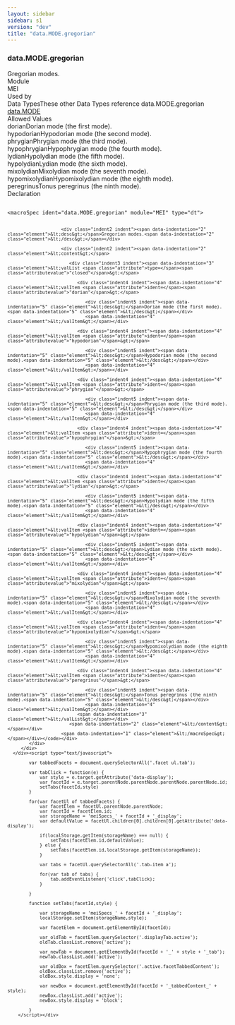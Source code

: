 ```yaml
---
layout: sidebar
sidebar: s1
version: "dev"
title: "data.MODE.gregorian"
---
```

<div class="specPage">
   <div class="datatypeSpec">
      <h3 id="data.MODE.gregorian">data.MODE.gregorian</h3>
      <div class="specs">
         <div class="desc">Gregorian modes.</div>
         <div class="facet module">
            <div class="label">Module</div>
            <div class="statement text">MEI</div>
         </div>
         <div class="facet usedBy" id="usedBy">
            <div class="label">Used by</div>
            <div class="statement list">
               <div class="classBox dtBox" title="Data Types">
                  <div class="classHeading"><label class="classLabel">Data Types</label><span class="classDesc">These other Data Types reference data.MODE.gregorian</span></div>
                  <div class="classContent"><span class="ident datatype" data-ident="data.MODE" data-module="MEI" title="Modes."><a class="classLink" href="{{ site.baseurl }}/{{ page.version }}/data-types/data.mode.html">data.MODE</a></span></div>
               </div>
            </div>
         </div>
         <div class="facet allowedValues" id="allowedValues">
            <div class="label">Allowed Values</div>
            <div class="statement list">
               <div class="dataValueBox" id="dorian"><span class="dataValue ident">dorian</span><span class="dataValue desc">Dorian mode (the first mode).</span></div>
               <div class="dataValueBox" id="hypodorian"><span class="dataValue ident">hypodorian</span><span class="dataValue desc">Hypodorian mode (the second mode).</span></div>
               <div class="dataValueBox" id="phrygian"><span class="dataValue ident">phrygian</span><span class="dataValue desc">Phrygian mode (the third mode).</span></div>
               <div class="dataValueBox" id="hypophrygian"><span class="dataValue ident">hypophrygian</span><span class="dataValue desc">Hypophrygian mode (the fourth mode).</span></div>
               <div class="dataValueBox" id="lydian"><span class="dataValue ident">lydian</span><span class="dataValue desc">Hypolydian mode (the fifth mode).</span></div>
               <div class="dataValueBox" id="hypolydian"><span class="dataValue ident">hypolydian</span><span class="dataValue desc">Lydian mode (the sixth mode).</span></div>
               <div class="dataValueBox" id="mixolydian"><span class="dataValue ident">mixolydian</span><span class="dataValue desc">Mixolydian mode (the seventh mode).</span></div>
               <div class="dataValueBox" id="hypomixolydian"><span class="dataValue ident">hypomixolydian</span><span class="dataValue desc">Hypomixolydian mode (the eighth mode).</span></div>
               <div class="dataValueBox" id="peregrinus"><span class="dataValue ident">peregrinus</span><span class="dataValue desc">Tonus peregrinus (the ninth mode).</span></div>
            </div>
         </div>
         <div class="facet declaration">
            <div class="label">Declaration</div>
            <div class="statement declaration">
               <div class="code" xml:space="preserve" data-lang="ODD"><code>
                     <div class="indent1 indent"><span data-indentation="1" class="element">&lt;macroSpec <span class="attribute">ident=</span><span class="attributevalue">"data.MODE.gregorian"</span> <span class="attribute">module=</span><span class="attributevalue">"MEI"</span> <span class="attribute">type=</span><span class="attributevalue">"dt"</span>&gt;</span>
                        
                        <div class="indent2 indent"><span data-indentation="2" class="element">&lt;desc&gt;</span>Gregorian modes.<span data-indentation="2" class="element">&lt;/desc&gt;</span></div>
                        
                        <div class="indent2 indent"><span data-indentation="2" class="element">&lt;content&gt;</span>
                           
                           <div class="indent3 indent"><span data-indentation="3" class="element">&lt;valList <span class="attribute">type=</span><span class="attributevalue">"closed"</span>&gt;</span>
                              
                              <div class="indent4 indent"><span data-indentation="4" class="element">&lt;valItem <span class="attribute">ident=</span><span class="attributevalue">"dorian"</span>&gt;</span>
                                 
                                 <div class="indent5 indent"><span data-indentation="5" class="element">&lt;desc&gt;</span>Dorian mode (the first mode).<span data-indentation="5" class="element">&lt;/desc&gt;</span></div>
                                 <span data-indentation="4" class="element">&lt;/valItem&gt;</span></div>
                              
                              <div class="indent4 indent"><span data-indentation="4" class="element">&lt;valItem <span class="attribute">ident=</span><span class="attributevalue">"hypodorian"</span>&gt;</span>
                                 
                                 <div class="indent5 indent"><span data-indentation="5" class="element">&lt;desc&gt;</span>Hypodorian mode (the second mode).<span data-indentation="5" class="element">&lt;/desc&gt;</span></div>
                                 <span data-indentation="4" class="element">&lt;/valItem&gt;</span></div>
                              
                              <div class="indent4 indent"><span data-indentation="4" class="element">&lt;valItem <span class="attribute">ident=</span><span class="attributevalue">"phrygian"</span>&gt;</span>
                                 
                                 <div class="indent5 indent"><span data-indentation="5" class="element">&lt;desc&gt;</span>Phrygian mode (the third mode).<span data-indentation="5" class="element">&lt;/desc&gt;</span></div>
                                 <span data-indentation="4" class="element">&lt;/valItem&gt;</span></div>
                              
                              <div class="indent4 indent"><span data-indentation="4" class="element">&lt;valItem <span class="attribute">ident=</span><span class="attributevalue">"hypophrygian"</span>&gt;</span>
                                 
                                 <div class="indent5 indent"><span data-indentation="5" class="element">&lt;desc&gt;</span>Hypophrygian mode (the fourth mode).<span data-indentation="5" class="element">&lt;/desc&gt;</span></div>
                                 <span data-indentation="4" class="element">&lt;/valItem&gt;</span></div>
                              
                              <div class="indent4 indent"><span data-indentation="4" class="element">&lt;valItem <span class="attribute">ident=</span><span class="attributevalue">"lydian"</span>&gt;</span>
                                 
                                 <div class="indent5 indent"><span data-indentation="5" class="element">&lt;desc&gt;</span>Hypolydian mode (the fifth mode).<span data-indentation="5" class="element">&lt;/desc&gt;</span></div>
                                 <span data-indentation="4" class="element">&lt;/valItem&gt;</span></div>
                              
                              <div class="indent4 indent"><span data-indentation="4" class="element">&lt;valItem <span class="attribute">ident=</span><span class="attributevalue">"hypolydian"</span>&gt;</span>
                                 
                                 <div class="indent5 indent"><span data-indentation="5" class="element">&lt;desc&gt;</span>Lydian mode (the sixth mode).<span data-indentation="5" class="element">&lt;/desc&gt;</span></div>
                                 <span data-indentation="4" class="element">&lt;/valItem&gt;</span></div>
                              
                              <div class="indent4 indent"><span data-indentation="4" class="element">&lt;valItem <span class="attribute">ident=</span><span class="attributevalue">"mixolydian"</span>&gt;</span>
                                 
                                 <div class="indent5 indent"><span data-indentation="5" class="element">&lt;desc&gt;</span>Mixolydian mode (the seventh mode).<span data-indentation="5" class="element">&lt;/desc&gt;</span></div>
                                 <span data-indentation="4" class="element">&lt;/valItem&gt;</span></div>
                              
                              <div class="indent4 indent"><span data-indentation="4" class="element">&lt;valItem <span class="attribute">ident=</span><span class="attributevalue">"hypomixolydian"</span>&gt;</span>
                                 
                                 <div class="indent5 indent"><span data-indentation="5" class="element">&lt;desc&gt;</span>Hypomixolydian mode (the eighth mode).<span data-indentation="5" class="element">&lt;/desc&gt;</span></div>
                                 <span data-indentation="4" class="element">&lt;/valItem&gt;</span></div>
                              
                              <div class="indent4 indent"><span data-indentation="4" class="element">&lt;valItem <span class="attribute">ident=</span><span class="attributevalue">"peregrinus"</span>&gt;</span>
                                 
                                 <div class="indent5 indent"><span data-indentation="5" class="element">&lt;desc&gt;</span>Tonus peregrinus (the ninth mode).<span data-indentation="5" class="element">&lt;/desc&gt;</span></div>
                                 <span data-indentation="4" class="element">&lt;/valItem&gt;</span></div>
                              <span data-indentation="3" class="element">&lt;/valList&gt;</span></div>
                           <span data-indentation="2" class="element">&lt;/content&gt;</span></div>
                        <span data-indentation="1" class="element">&lt;/macroSpec&gt;</span></div></code></div>
            </div>
         </div>
      </div><script type="text/javascript">
            
            var tabbedFacets = document.querySelectorAll('.facet ul.tab');
            
            var tabClick = function(e) {
                var style = e.target.getAttribute('data-display');
                var facetId = e.target.parentNode.parentNode.parentNode.parentNode.id;
                setTabs(facetId,style)
            }
            
            for(var facetUl of tabbedFacets) {
                var facetElem = facetUl.parentNode.parentNode;
                var facetId = facetElem.id;
                var storageName = 'meiSpecs_' + facetId + '_display';
                var defaultValue = facetUl.children[0].children[0].getAttribute('data-display');
                
                if(localStorage.getItem(storageName) === null) {
                    setTabs(facetElem.id,defaultValue);
                } else {
                    setTabs(facetElem.id,localStorage.getItem(storageName));
                }
                
                var tabs = facetUl.querySelectorAll('.tab-item a');
                
                for(var tab of tabs) {
                    tab.addEventListener('click',tabClick);
                }
                
            }
            
            function setTabs(facetId,style) {
                
                var storageName = 'meiSpecs_' + facetId + '_display';
                localStorage.setItem(storageName,style);
                
                var facetElem = document.getElementById(facetId);
                
                var oldTab = facetElem.querySelector('.displayTab.active');
                oldTab.classList.remove('active');
                
                var newTab = document.getElementById(facetId + '_' + style + '_tab');
                newTab.classList.add('active');
                
                var oldBox = facetElem.querySelector('.active.facetTabbedContent');
                oldBox.classList.remove('active');
                oldBox.style.display = 'none';
                
                var newBox = document.getElementById(facetId + '_tabbedContent_' + style);
                newBox.classList.add('active');
                newBox.style.display = 'block';
                
            }
        </script></div>
</div>